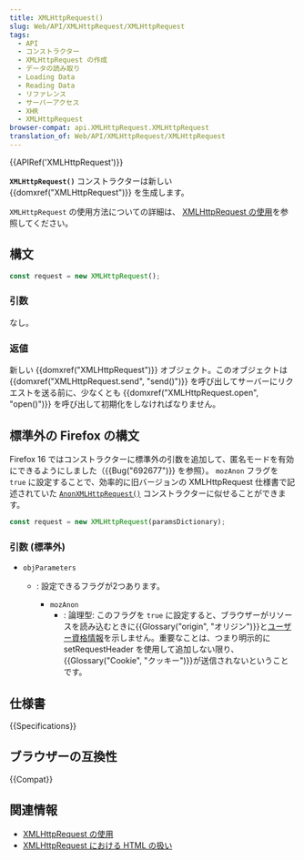 ```yaml
---
title: XMLHttpRequest()
slug: Web/API/XMLHttpRequest/XMLHttpRequest
tags:
  - API
  - コンストラクター
  - XMLHttpRequest の作成
  - データの読み取り
  - Loading Data
  - Reading Data
  - リファレンス
  - サーバーアクセス
  - XHR
  - XMLHttpRequest
browser-compat: api.XMLHttpRequest.XMLHttpRequest
translation_of: Web/API/XMLHttpRequest/XMLHttpRequest
---
```

{{APIRef('XMLHttpRequest')}}

**`XMLHttpRequest()`** コンストラクターは新しい {{domxref("XMLHttpRequest")}} を生成します。

`XMLHttpRequest` の使用方法についての詳細は、 [XMLHttpRequest の使用](/ja/docs/Web/API/XMLHttpRequest/Using_XMLHttpRequest)を参照してください。

## 構文

```js
const request = new XMLHttpRequest();
```

### 引数

なし。

### 返値

新しい {{domxref("XMLHttpRequest")}} オブジェクト。このオブジェクトは {{domxref("XMLHttpRequest.send", "send()")}} を呼び出してサーバーにリクエストを送る前に、少なくとも {{domxref("XMLHttpRequest.open", "open()")}} を呼び出して初期化をしなければなりません。

## 標準外の Firefox の構文

Firefox 16 ではコンストラクターに標準外の引数を追加して、匿名モードを有効にできるようにしました（{{Bug("692677")}} を参照）。 `mozAnon` フラグを `true` に設定することで、効率的に旧バージョンの XMLHttpRequest 仕様書で記述されていた [`AnonXMLHttpRequest()`](https://www.w3.org/TR/2012/WD-XMLHttpRequest-20120117/#dom-anonxmlhttprequest) コンストラクターに似せることができます。

```js
const request = new XMLHttpRequest(paramsDictionary);
```

### 引数 (標準外)

- `objParameters`

  - : 設定できるフラグが2つあります。

    - `mozAnon`
      - : 論理型: このフラグを `true` に設定すると、ブラウザーがリソースを読み込むときに{{Glossary("origin", "オリジン")}}と[ユーザー資格情報](https://www.w3.org/TR/2012/WD-XMLHttpRequest-20120117/#user-credentials "XMLHttpRequest 仕様書の「ユーザー資格情報」の定義")を示しません。重要なことは、つまり明示的に setRequestHeader を使用して追加しない限り、{{Glossary("Cookie", "クッキー")}}が送信されないということです。

## 仕様書

{{Specifications}}

## ブラウザーの互換性

{{Compat}}

## 関連情報

- [XMLHttpRequest の使用](/ja/docs/Web/API/XMLHttpRequest/Using_XMLHttpRequest)
- [XMLHttpRequest における HTML の扱い](/ja/docs/Web/API/XMLHttpRequest/HTML_in_XMLHttpRequest)
